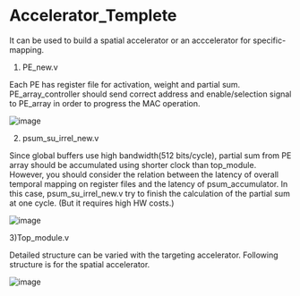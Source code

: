 # Accelerator_Templete
It can be used to build a spatial accelerator or an acccelerator for specific-mapping.

1) PE_new.v

Each PE has register file for activation, weight and partial sum.
PE_array_controller should send correct address and enable/selection signal to PE_array in order to progress the MAC operation.

![image](https://user-images.githubusercontent.com/43400865/188390841-c61203cf-2263-4ab4-931b-e9e9774f76f5.png)

2) psum_su_irrel_new.v

Since global buffers use high bandwidth(512 bits/cycle), partial sum from PE array should be accumulated using shorter clock than top_module.
However, you should consider the relation between the latency of overall temporal mapping on register files and the latency of psum_accumulator.
In this case, psum_su_irrel_new.v try to finish the calculation of the partial sum at one cycle. (But it requires high HW costs.)

![image](https://user-images.githubusercontent.com/43400865/188393306-2f2c191f-b213-42c8-b930-b87d3d0c2150.png)

3)Top_module.v

Detailed structure can be varied with the targeting accelerator.
Following structure is for the spatial accelerator.

![image](https://user-images.githubusercontent.com/43400865/188393720-401bcc15-d528-4ada-a17b-8b7d97ab3992.png)
